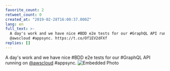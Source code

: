 ```yaml
---
favorite_count: 2
retweet_count: 0
created_at: "2019-02-28T16:00:37.000Z"
lang: en
full_text: >-
  A day's work and we have nice #BDD e2e tests for our #GraphQL API running on
  @awscloud #appsync. https://t.co/Of1EV2dFXf
replies: []
---
```


A day's work and we have nice #BDD e2e tests for our #GraphQL API running on
[@awscloud](https://twitter.com/awscloud) #appsync.
![Embedded Photo](https://twitter-media-coderbyheart.s3.eu-north-1.amazonaws.com/1101150185391042560-D0gSMI3XgAAOS1P.jpg)
